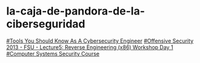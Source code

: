 # la-caja-de-pandora-de-la-ciberseguridad
[#Tools You Should Know As A Cybersecurity Engineer](https://medium.com/manishmshiva/10-tools-you-should-know-as-a-cybersecurity-engineer-3b9809c7bbc2)
[#Offensive Security 2013 - FSU - Lecture5: Reverse Engineering (x86) Workshop Day 1](https://www.youtube.com/watch?v=Pg8bmV9vcKg&feature=youtu.be)
[#Computer Systems Security Course]()
